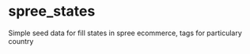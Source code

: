 spree_states
============

Simple seed data for fill states in spree ecommerce, tags for particulary country
